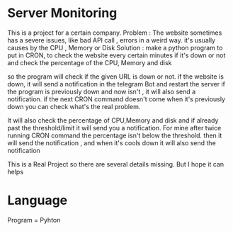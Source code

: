 # Server Monitoring
This is a project for a certain company.
Problem : The website sometimes has a severe issues, like bad API call , errors in a weird way. it's usually causes by the CPU , Memory or Disk
Solution : make a python program to put in CRON, to check the website every certain minutes if it's down or not and check the percentage of the CPU, Memory and disk

so the program will check if the given URL is down or not. if the website is down, it will send a notification in the telegram Bot and restart the server
if the program is previously down and now isn't , it will also send a notification. if the next CRON command doesn't come when it's previously down you can check what's the real problem.

It will also check the percentage of CPU,Memory and disk and if already past the threshold/limit it will send you a notification. For mine after twice running CRON command the percentage isn't below the threshold. then it will send the notification , and when it's cools down it will also send the notification


This is a Real Project so there are several details missing. But I hope it can helps

# Language
Program = Pyhton
